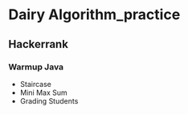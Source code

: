 # Dairy Algorithm_practice
## Hackerrank  
### Warmup  Java
* Staircase 
* Mini Max Sum
* Grading Students